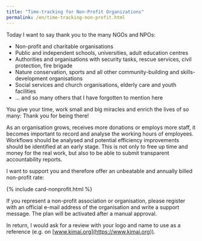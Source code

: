 ```yaml
---
title: "Time-tracking for Non-Profit Organizations"
permalink: /en/time-tracking-non-profit.html
---
```


Today I want to say thank you to the many NGOs and NPOs:

- Non-profit and charitable organisations
- Public and independent schools, universities, adult education centres
- Authorities and organisations with security tasks, rescue services, civil protection, fire brigade
- Nature conservation, sports and all other community-building and skills-development organisations
- Social services and church organisations, elderly care and youth facilities
- &hellip; and so many others that I have forgotten to mention here

You give your time, work small and big miracles and enrich the lives of so many: Thank you for being there!

As an organisation grows, receives more donations or employs more staff, it becomes important to record and analyse the working hours of employees.
Workflows should be analysed and potential efficiency improvements should be identified at an early stage.
This is not only to free up time and money for the real work, but also to be able to submit transparent accountability reports.

I want to support you and therefore offer an unbeatable and annually billed non-profit rate:

{% include card-nonprofit.html %}

If you represent a non-profit association or organisation, please register with an official e-mail address of the organisation and write a support message. The plan will be activated after a manual approval.

In return, I would ask for a review with your logo and name to use as a reference (e.g. on [www.kimai.org](https://www.kimai.org)).
